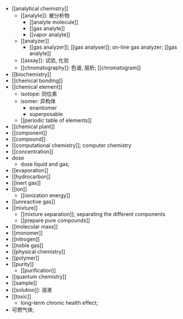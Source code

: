 - [[analytical chemistry]]
    - [[analyte]]: 被分析物
        - [[analyte molecule]]
        - [[gas analyte]]
        - [[vapor analyte]]
    - [[analyzer]]
        - [[gas analyzer]]; [[gas analyser]]; on-line gas analyzer; [[gas analyte]]
    - [[assay]]: 试验, 化验 
    - [[chromatography]]: 色谱, 层析; [[chromatogram]]
- [[biochemistry]]
- [[chemical bonding]]
- [[chemical element]]
    - isotope: 同位素
    - isomer: 异构体
        - enantiomer
        - superposable
    - [[periodic table of elements]]
- [[chemical plant]]
- [[component]]
- [[compound]]
- [[computational chemistry]]; computer chemistry
- [[concentration]]
- dose
    - dose liquid and gas; 
- [[evaporation]]
- [[hydrocarbon]]
- [[inert gas]]
- [[ion]]
    - [[ionization energy]]
- [[unreactive gas]]
- [[mixture]]
    - [[mixture separation]]; separating the different components
    - [[prepare pure compounds]]
- [[molecular mass]]
- [[monomer]]
- [[nitrogen]]
- [[noble gas]]
- [[physical chemistry]]
- [[polymer]]
- [[purity]]
    - [[purification]]
- [[quantum chemistry]]
- [[sample]]
- [[solution]]: 溶液
- [[toxic]]
    - long-term chronic health effect;
- 可燃气体;
